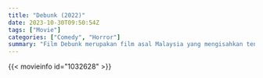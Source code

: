 ```yaml
---
title: "Debunk (2022)"
date: 2023-10-30T09:50:54Z
tags: ["Movie"]
categories: ["Comedy", "Horror"]
summary: "Film Debunk merupakan film asal Malaysia yang mengisahkan tentang para konten kreator bernama Sofi (An Chai) dan Amir (Faha Azhar). Mereka berdua memiliki channel YouTube yang bernama Debunk dimana channel tersebut berisikan konten horor."
---
```


<mux-player stream-type="on-demand"
src="https://kp3d-my.sharepoint.com/personal/ryoo_kp3d_onmicrosoft_com/_layouts/15/download.aspx?share=EUZZetm_noZCgRLGLOqiZrkBK0Lcql2pjF83Zd4fzV2JAQ" prefer-playback="mse" controls>

</mux-player>


{{< movieinfo id="1032628" >}}

<script src="https://cdn.jsdelivr.net/npm/@mux/mux-player"></script>

 <script type="application/ld+json ">
{
"@context": "https://schema.org/",
"@type": "VideoObject",
"name": "Debunk (2022)",
"contentUrl": "https://stream.mux.com/3CvwMiQS8yrUKWdPs782lkl0202xaC4yfnvYZXO6fPPJI.m3u8",
"thumbnailUrl": "https://www.themoviedb.org/t/p/original/nTMJyMBzIvpclDOBj7K7mNun3l5.jpg?width=314&fit_mode=preserve&time=25",
"uploadDate": "2023-10-30T09:50:54Z",
}

</script>